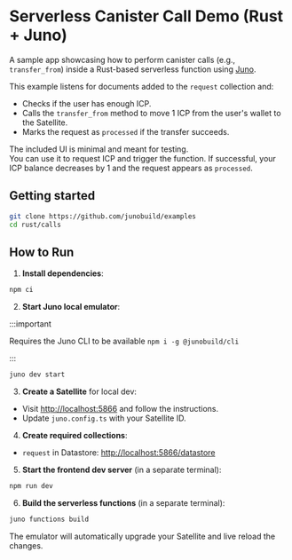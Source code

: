 # Serverless Canister Call Demo (Rust + Juno)

A sample app showcasing how to perform canister calls (e.g., `transfer_from`) inside a Rust-based serverless function using [Juno](https://juno.build).

This example listens for documents added to the `request` collection and:

- Checks if the user has enough ICP.
- Calls the `transfer_from` method to move 1 ICP from the user's wallet to the Satellite.
- Marks the request as `processed` if the transfer succeeds.

The included UI is minimal and meant for testing.  
You can use it to request ICP and trigger the function. If successful, your ICP balance decreases by 1 and the request appears as `processed`.

## Getting started

```bash
git clone https://github.com/junobuild/examples
cd rust/calls
```

## How to Run

1. **Install dependencies**:

```bash
npm ci
```

2. **Start Juno local emulator**:

:::important

Requires the Juno CLI to be available `npm i -g @junobuild/cli`

:::

```bash
juno dev start
```

3. **Create a Satellite** for local dev:

- Visit [http://localhost:5866](http://localhost:5866) and follow the instructions.
- Update `juno.config.ts` with your Satellite ID.

4. **Create required collections**:

- `request` in Datastore: [http://localhost:5866/datastore](http://localhost:5866/datastore)

5. **Start the frontend dev server** (in a separate terminal):

```bash
npm run dev
```

6. **Build the serverless functions** (in a separate terminal):

```bash
juno functions build
```

The emulator will automatically upgrade your Satellite and live reload the changes.
